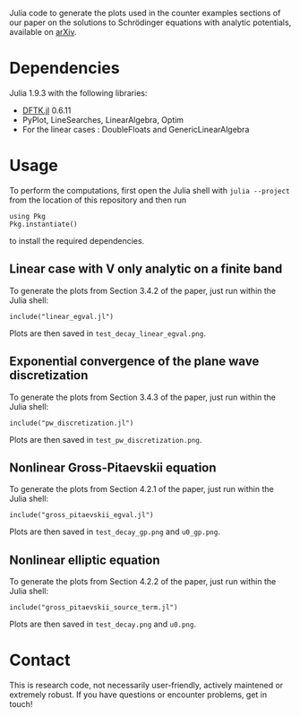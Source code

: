 Julia code to generate the plots used in the counter examples sections of our
paper on the solutions to Schrödinger equations with analytic potentials,
available on [arXiv](https://arxiv.org/abs/2206.04954).

# Dependencies
Julia 1.9.3 with the following libraries:
- [DFTK.jl](https://dftk.org) 0.6.11
- PyPlot, LineSearches, LinearAlgebra, Optim
- For the linear cases : DoubleFloats and GenericLinearAlgebra

# Usage
To perform the computations, first open the Julia shell with `julia --project`
from the location of this repository and then run
```
using Pkg
Pkg.instantiate()
```
to install the required dependencies.

## Linear case with V only analytic on a finite band
To generate the plots from Section 3.4.2 of the paper, just run within the Julia
shell:
```
include("linear_egval.jl")
```
Plots are then saved in `test_decay_linear_egval.png`.

## Exponential convergence of the plane wave discretization
To generate the plots from Section 3.4.3 of the paper, just run within the Julia
shell:
```
include("pw_discretization.jl")
```
Plots are then saved in `test_pw_discretization.png`.

## Nonlinear Gross-Pitaevskii equation
To generate the plots from Section 4.2.1 of the paper, just run within the Julia
shell:
```
include("gross_pitaevskii_egval.jl")
```
Plots are then saved in `test_decay_gp.png` and `u0_gp.png`.


## Nonlinear elliptic equation
To generate the plots from Section 4.2.2 of the paper, just run within the Julia
shell:
```
include("gross_pitaevskii_source_term.jl")
```
Plots are then saved in `test_decay.png` and `u0.png`.

# Contact
This is research code, not necessarily user-friendly, actively maintened or
extremely robust. If you have questions or encounter problems, get in touch!

